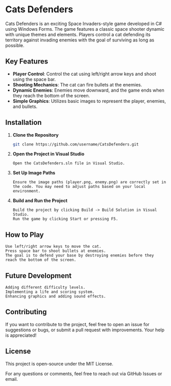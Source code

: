 # Cats Defenders

Cats Defenders is an exciting Space Invaders-style game developed in C# using Windows Forms. The game features a classic space shooter dynamic with unique themes and elements. Players control a cat defending its territory against invading enemies with the goal of surviving as long as possible.

## Key Features

- **Player Control**: Control the cat using left/right arrow keys and shoot using the space bar.
- **Shooting Mechanics**: The cat can fire bullets at the enemies.
- **Dynamic Enemies**: Enemies move downward, and the game ends when they reach the bottom of the screen.
- **Simple Graphics**: Utilizes basic images to represent the player, enemies, and bullets.

## Installation

1. **Clone the Repository**

   ```sh
   git clone https://github.com/username/CatsDefenders.git

2. **Open the Project in Visual Studio**

       Open the CatsDefenders.sln file in Visual Studio.

3. **Set Up Image Paths**
   
       Ensure the image paths (player.png, enemy.png) are correctly set in the code. You may need to adjust paths based on your local environment.

5. **Build and Run the Project**
   
       Build the project by clicking Build -> Build Solution in Visual Studio.
       Run the game by clicking Start or pressing F5.

## How to Play

    Use left/right arrow keys to move the cat.
    Press space bar to shoot bullets at enemies.
    The goal is to defend your base by destroying enemies before they reach the bottom of the screen.

## Future Development

    Adding different difficulty levels.
    Implementing a life and scoring system.
    Enhancing graphics and adding sound effects.


## Contributing

If you want to contribute to the project, feel free to open an issue for suggestions or bugs, or submit a pull request with improvements. Your help is appreciated!


## License

This project is open-source under the MIT License.

For any questions or comments, feel free to reach out via GitHub Issues or email.

